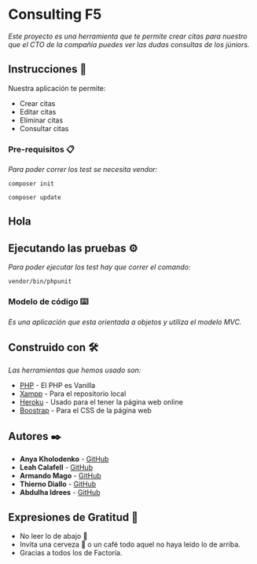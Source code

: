 # Consulting F5

_Este proyecto es una herramienta que te permite crear citas para nuestro que el CTO de la compañía puedes ver las dudas consultas de los júniors._

## Instrucciones 🚀

Nuestra aplicación te permite:
- Crear citas
- Editar citas
- Eliminar citas
- Consultar citas

### Pre-requisitos 📋

_Para poder correr los test se necesita vendor:_

```
composer init
```
```
composer update
```
## Hola
## Ejecutando las pruebas ⚙️

_Para poder ejecutar los test hay que correr el comando:_

```
vendor/bin/phpunit
```

### Modelo de código ⌨️

_Es una aplicación que esta orientada a objetos y utiliza el modelo MVC._

## Construido con 🛠️

_Las herramientas que hemos usado son:_

* [PHP](https://github.com/php/) - El PHP es Vanilla
* [Xampp](https://www.apachefriends.org/index.html) - Para el repositorio local
* [Heroku](https://dashboard.heroku.com/) - Usado para el tener la página web online
* [Boostrap](https://getbootstrap.com/) - Para el CSS de la página web

## Autores ✒️

* **Anya Kholodenko** - [GitHub](https://github.com/a-xo)
* **Leah Calafell** - [GitHub](#https://github.com/leahcalafell97)
* **Armando Mago** - [GitHub](https://github.com/Armun4)
* **Thierno Diallo** - [GitHub](#https://github.com/thierno1492)
* **Abdulha Idrees** - [GitHub](https://github.com/PPIICCAA)

## Expresiones de Gratitud 🎁

* No leer lo de abajo 📢
* Invita una cerveza 🍺 o un café todo aquel no haya leído lo de arriba.
* Gracias a todos los de Factoría.